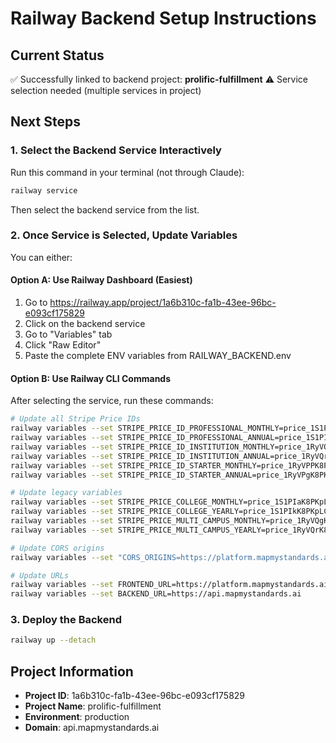 # Railway Backend Setup Instructions

## Current Status
✅ Successfully linked to backend project: **prolific-fulfillment**
⚠️ Service selection needed (multiple services in project)

## Next Steps

### 1. Select the Backend Service Interactively
Run this command in your terminal (not through Claude):
```bash
railway service
```
Then select the backend service from the list.

### 2. Once Service is Selected, Update Variables

You can either:

#### Option A: Use Railway Dashboard (Easiest)
1. Go to https://railway.app/project/1a6b310c-fa1b-43ee-96bc-e093cf175829
2. Click on the backend service
3. Go to "Variables" tab
4. Click "Raw Editor"
5. Paste the complete ENV variables from RAILWAY_BACKEND.env

#### Option B: Use Railway CLI Commands
After selecting the service, run these commands:

```bash
# Update all Stripe Price IDs
railway variables --set STRIPE_PRICE_ID_PROFESSIONAL_MONTHLY=price_1S1PIaK8PKpLCKDZxRRzTP59
railway variables --set STRIPE_PRICE_ID_PROFESSIONAL_ANNUAL=price_1S1PIkK8PKpLCKDZqxmtxUeG
railway variables --set STRIPE_PRICE_ID_INSTITUTION_MONTHLY=price_1RyVQgK8PKpLCKDZTais3Tyx
railway variables --set STRIPE_PRICE_ID_INSTITUTION_ANNUAL=price_1RyVQrK8PKpLCKDZUshqaOvZ
railway variables --set STRIPE_PRICE_ID_STARTER_MONTHLY=price_1RyVPPK8PKpLCKDZFbwkFdqq
railway variables --set STRIPE_PRICE_ID_STARTER_ANNUAL=price_1RyVPgK8PKpLCKDZe8nu4ium

# Update legacy variables
railway variables --set STRIPE_PRICE_COLLEGE_MONTHLY=price_1S1PIaK8PKpLCKDZxRRzTP59
railway variables --set STRIPE_PRICE_COLLEGE_YEARLY=price_1S1PIkK8PKpLCKDZqxmtxUeG
railway variables --set STRIPE_PRICE_MULTI_CAMPUS_MONTHLY=price_1RyVQgK8PKpLCKDZTais3Tyx
railway variables --set STRIPE_PRICE_MULTI_CAMPUS_YEARLY=price_1RyVQrK8PKpLCKDZUshqaOvZ

# Update CORS origins
railway variables --set "CORS_ORIGINS=https://platform.mapmystandards.ai,https://api.mapmystandards.ai,https://mapmystandards.ai,https://*.railway.app"

# Update URLs
railway variables --set FRONTEND_URL=https://platform.mapmystandards.ai
railway variables --set BACKEND_URL=https://api.mapmystandards.ai
```

### 3. Deploy the Backend
```bash
railway up --detach
```

## Project Information
- **Project ID**: 1a6b310c-fa1b-43ee-96bc-e093cf175829
- **Project Name**: prolific-fulfillment
- **Environment**: production
- **Domain**: api.mapmystandards.ai